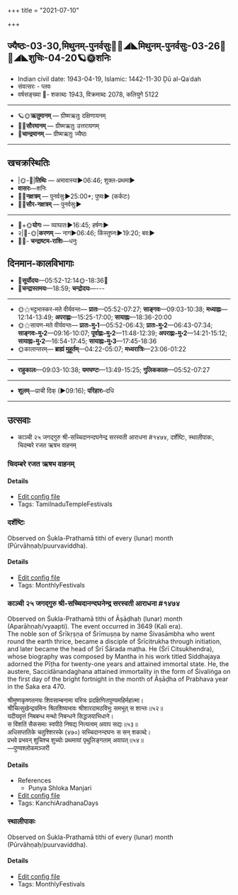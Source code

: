 +++
title = "2021-07-10"

+++
## ज्यैष्ठः-03-30,मिथुनम्-पुनर्वसुः🌛🌌◢◣मिथुनम्-पुनर्वसुः-03-26🌌🌞◢◣शुचिः-04-20🪐🌞शनिः
- Indian civil date: 1943-04-19, Islamic: 1442-11-30 Ḏū al-Qaʿdah
- संवत्सरः - प्लवः
- वर्षसङ्ख्या 🌛- शकाब्दः 1943, विक्रमाब्दः 2078, कलियुगे 5122
___________________
- 🪐🌞**ऋतुमानम्** — ग्रीष्मऋतुः दक्षिणायनम्
- 🌌🌞**सौरमानम्** — ग्रीष्मऋतुः उत्तरायणम्
- 🌛**चान्द्रमानम्** — ग्रीष्मऋतुः ज्यैष्ठः
___________________


## खचक्रस्थितिः
- |🌞-🌛|**तिथिः** — अमावास्या►06:46; शुक्ल-प्रथमा►  
- **वासरः**—शनिः  
- 🌌🌛**नक्षत्रम्** — पुनर्वसुः►25:00*; पुष्यः► (कर्कटः)  
- 🌌🌞**सौर-नक्षत्रम्** — पुनर्वसुः►  
___________________
- 🌛+🌞**योगः** — व्याघातः►16:45; हर्षणः►  
- २|🌛-🌞|**करणम्** — नाग►06:46; किंस्तुघ्नः►19:20; बवः►  
- 🌌🌛- **चन्द्राष्टम-राशिः**—धनुः  


## दिनमान-कालविभागाः
- 🌅**सूर्योदयः**—05:52-12:14🌞️-18:36🌇  
- 🌛**चन्द्रास्तमयः**—18:59; **चन्द्रोदयः**—---  
___________________
- 🌞⚝भट्टभास्कर-मते वीर्यवन्तः— **प्रातः**—05:52-07:27; **साङ्गवः**—09:03-10:38; **मध्याह्नः**—12:14-13:49; **अपराह्णः**—15:25-17:00; **सायाह्नः**—18:36-20:00  
- 🌞⚝सायण-मते वीर्यवन्तः— **प्रातः-मु॰1**—05:52-06:43; **प्रातः-मु॰2**—06:43-07:34; **साङ्गवः-मु॰2**—09:16-10:07; **पूर्वाह्णः-मु॰2**—11:48-12:39; **अपराह्णः-मु॰2**—14:21-15:12; **सायाह्नः-मु॰2**—16:54-17:45; **सायाह्नः-मु॰3**—17:45-18:36  
- 🌞कालान्तरम्— **ब्राह्मं मुहूर्तम्**—04:22-05:07; **मध्यरात्रिः**—23:06-01:22  
___________________
- **राहुकालः**—09:03-10:38; **यमघण्टः**—13:49-15:25; **गुलिककालः**—05:52-07:27  
___________________
- **शूलम्**—प्राची दिक् (►09:16); **परिहारः**–दधि  
___________________

## उत्सवाः
- काञ्ची २५ जगद्गुरु श्री-सच्चिदानन्दघनेन्द्र सरस्वती आराधना #१४७४, दर्शेष्टिः, स्थालीपाकः, चिदम्बरे रजत ऋषभ वाहनम्
### चिदम्बरे रजत ऋषभ वाहनम्



#### Details
- [Edit config file](https://github.com/jyotisham/adyatithi/tree/master/temples/Tamil/relative_event/naTarAjar%20An2i%20tirumaJcan2am/offset__-5/cidambarE%20rajata%20RSabha%20vAhanam.toml)
- Tags: TamilnaduTempleFestivals


### दर्शेष्टिः

Observed on Śukla-Prathamā tithi of every (lunar) month (Pūrvāhṇaḥ/puurvaviddha). 

#### Details
- [Edit config file](https://github.com/jyotisham/adyatithi/tree/master/gRhya/general/lunar_month/tithi/00/01/darsheShTiH.toml)
- Tags: MonthlyFestivals


### काञ्ची २५ जगद्गुरु श्री-सच्चिदानन्दघनेन्द्र सरस्वती आराधना #१४७४

Observed on Śukla-Prathamā tithi of Āṣāḍhaḥ (lunar) month (Aparāhṇaḥ/vyaapti). The event occurred in 3649 (Kali era).  
The noble son of Śrīkṛṣṇa of Śrīmuṣṇa by name Śivasāmbha who went round the earth thrice, became a disciple of Śrīcitrukha through initiation, and later became the head of Śrī Śārada maṭha. He (Śrī Citsukhendra), whose biography was composed by Mantha in his work titled Siddhajaya adorned the Pīṭha for twenty-one years and attained immortal state. He, the austere, Saccidānandaghana attained immortality in the form of Śivaliṅga on the first day of the bright fortnight in the month of Āṣāḍha of Prabhava year in the Śaka era 470.

श्रीमुष्णकृष्णतनयः शिवसाम्बनामा यस्त्रिः प्रदक्षिणितपुण्यमहिर्महात्मा।  
श्रीचित्सुखेन्द्रयमिनः श्रितशिष्यभावः श्रीशारदामठविभुः समभूत् स शान्तः॥५२॥  
यदीयवृत्तं निबबन्ध मन्थो निबन्धने सिद्धजयाभिधाने।  
स विंशतिं सैकसमाः स्वपीठे निषद्य नित्यत्वम् अवाप सद्यः॥५३॥  
अधिसप्ततिके चतुश्शिरस्के (४७०) सच्चिदानन्दघनः स सन् शकाब्दे।  
प्रभवे प्रभवन् शुचिश्च शुच्योः प्रथमायां पृथुलिङ्गताम् अवापत्॥५४॥  
—पुण्यश्लोकमञ्जरी



#### Details
- References
  - Punya Shloka Manjari
- [Edit config file](https://github.com/jyotisham/adyatithi/tree/master/mahApuruSha/kAnchI-maTha/lunar_month/tithi/04/01/kAJcI%2025%20jagadguru%20zrI~saccidAnandaghanEndra%20sarasvatI%20ArAdhanA.toml)
- Tags: KanchiAradhanaDays


### स्थालीपाकः

Observed on Śukla-Prathamā tithi of every (lunar) month (Pūrvāhṇaḥ/puurvaviddha). 

#### Details
- [Edit config file](https://github.com/jyotisham/adyatithi/tree/master/gRhya/general/lunar_month/tithi/00/01/sthAlIpAkaH_1.toml)
- Tags: MonthlyFestivals



